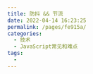 ```yaml
---
title: 防抖 && 节流
date: 2022-04-14 16:23:25
permalink: /pages/fe915a/
categories:
  - 技术
  - JavaScript常见和难点
tags:
  - 
---
```

